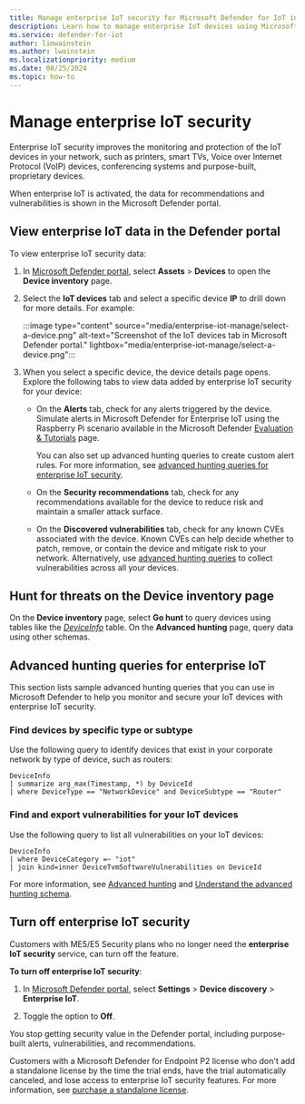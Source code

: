 ```yaml
---
title: Manage enterprise IoT security for Microsoft Defender for IoT in the Defender portal
description: Learn how to manage enterprise IoT devices using Microsoft Defender for IoT in the Microsoft Defender portal.
ms.service: defender-for-iot
author: limwainstein
ms.author: lwainstein
ms.localizationpriority: medium
ms.date: 08/25/2024
ms.topic: how-to
---
```


# Manage enterprise IoT security

Enterprise IoT security improves the monitoring and protection of the IoT devices in your network, such as printers, smart TVs, Voice over Internet Protocol (VoIP) devices, conferencing systems and purpose-built, proprietary devices.

When enterprise IoT is activated, the data for recommendations and vulnerabilities is shown in the Microsoft Defender portal.

## View enterprise IoT data in the Defender portal

To view enterprise IoT security data:

1. In [Microsoft Defender portal](https://security.microsoft.com/), select **Assets** > **Devices** to open the **Device inventory** page.

1. Select the **IoT devices** tab and select a specific device **IP** to drill down for more details. For example:

    :::image type="content" source="media/enterprise-iot-manage/select-a-device.png" alt-text="Screenshot of the IoT devices tab in Microsoft Defender portal." lightbox="media/enterprise-iot-manage/select-a-device.png":::

1. When you select a specific device, the device details page opens. Explore the following tabs to view data added by enterprise IoT security for your device:

    - On the **Alerts** tab, check for any alerts triggered by the device. Simulate alerts in Microsoft Defender for Enterprise IoT using the Raspberry Pi scenario available in the Microsoft Defender [Evaluation & Tutorials](https://security.microsoft.com/tutorials/all) page.

        You can also set up advanced hunting queries to create custom alert rules. For more information, see [advanced hunting queries for enterprise IoT security](#advanced-hunting-queries-for-enterprise-iot).

    - On the **Security recommendations** tab, check for any recommendations available for the device to reduce risk and maintain a smaller attack surface.

    - On the **Discovered vulnerabilities** tab, check for any known CVEs associated with the device. Known CVEs can help decide whether to patch, remove, or contain the device and mitigate risk to your network. Alternatively, use [advanced hunting queries](#advanced-hunting-queries-for-enterprise-iot) to collect vulnerabilities across all your devices.

## Hunt for threats on the Device inventory page

On the **Device inventory** page, select **Go hunt** to query devices using tables like the *[DeviceInfo](/microsoft-365/security/defender/advanced-hunting-deviceinfo-table)* table. On the **Advanced hunting** page, query data using other schemas.

## Advanced hunting queries for enterprise IoT

This section lists sample advanced hunting queries that you can use in Microsoft Defender to help you monitor and secure your IoT devices with enterprise IoT security.

### Find devices by specific type or subtype

Use the following query to identify devices that exist in your corporate network by type of device, such as routers:  

```kusto
DeviceInfo
| summarize arg_max(Timestamp, *) by DeviceId
| where DeviceType == "NetworkDevice" and DeviceSubtype == "Router"  
```

### Find and export vulnerabilities for your IoT devices

Use the following query to list all vulnerabilities on your IoT devices:

```kusto
DeviceInfo
| where DeviceCategory =~ "iot"
| join kind=inner DeviceTvmSoftwareVulnerabilities on DeviceId
```

For more information, see [Advanced hunting](/microsoft-365/security/defender/advanced-hunting-overview) and [Understand the advanced hunting schema](/microsoft-365/security/defender/advanced-hunting-schema-tables).

## Turn off enterprise IoT security

Customers with ME5/E5 Security plans who no longer need the **enterprise IoT security** service, can turn off the feature.

**To turn off enterprise IoT security**:

1. In [Microsoft Defender portal](https://security.microsoft.com/), select **Settings** > **Device discovery** > **Enterprise IoT**.

1. Toggle the option to **Off**.

You stop getting security value in the Defender portal, including purpose-built alerts, vulnerabilities, and recommendations.

Customers with a Microsoft Defender for Endpoint P2 license who don't add a standalone license by the time the trial ends, have the trial automatically canceled, and lose access to enterprise IoT security features. For more information, see [purchase a standalone license](enterprise-iot-get-started.md#purchase-the-standalone-license).
